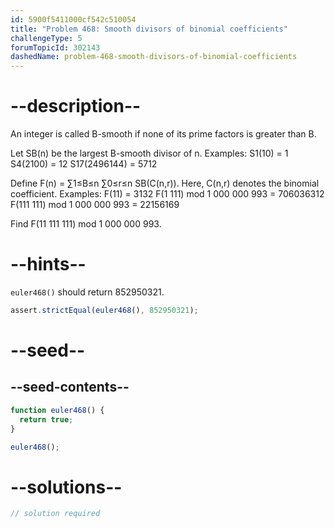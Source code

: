 ```yaml
---
id: 5900f5411000cf542c510054
title: "Problem 468: Smooth divisors of binomial coefficients"
challengeType: 5
forumTopicId: 302143
dashedName: problem-468-smooth-divisors-of-binomial-coefficients
---
```


# --description--

An integer is called B-smooth if none of its prime factors is greater than B.

Let SB(n) be the largest B-smooth divisor of n. Examples: S1(10) = 1 S4(2100) = 12 S17(2496144) = 5712

Define F(n) = ∑1≤B≤n ∑0≤r≤n SB(C(n,r)). Here, C(n,r) denotes the binomial coefficient. Examples: F(11) = 3132 F(1 111) mod 1 000 000 993 = 706036312 F(111 111) mod 1 000 000 993 = 22156169

Find F(11 111 111) mod 1 000 000 993.

# --hints--

`euler468()` should return 852950321.

```js
assert.strictEqual(euler468(), 852950321);
```

# --seed--

## --seed-contents--

```js
function euler468() {
  return true;
}

euler468();
```

# --solutions--

```js
// solution required
```
